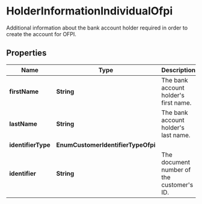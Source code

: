 

# HolderInformationIndividualOfpi

Additional information about the bank account holder required in order to create the account for OFPI.

## Properties

| Name | Type | Description | Notes |
|------------ | ------------- | ------------- | -------------|
|**firstName** | **String** | The bank account holder&#39;s first name. |  |
|**lastName** | **String** | The bank account holder&#39;s last name. |  |
|**identifierType** | **EnumCustomerIdentifierTypeOfpi** |  |  |
|**identifier** | **String** | The document number of the customer&#39;s ID. |  |



